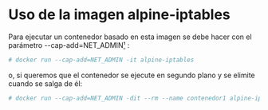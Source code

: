 # Uso de la imagen alpine-iptables

Para ejecutar un contenedor basado en esta imagen se debe hacer con el parámetro --cap-add=NET_ADMIN[¹] :

```bash
# docker run --cap-add=NET_ADMIN -it alpine-iptables
```
o, si queremos que el contenedor se ejecute en segundo plano y se elimite cuando se salga de él:
```bash
# docker run --cap-add=NET_ADMIN -dit --rm --name contenedor1 alpine-iptables
```

[¹]: <https://docs.docker.com/engine/reference/run/#runtime-privilege-and-linux-capabilities>

